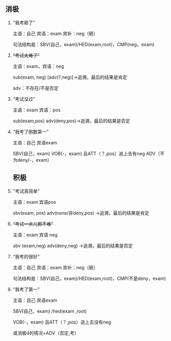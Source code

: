 ## 消极

1. “我考砸了”

   主语：自己 宾语：exam 宾补：neg（砸）

   句法结构是：SBV(自己，exam)/HED(exam,root)，CMP(neg，exam)

2. ~~“考试太难了”~~ 

   主语：exam，宾语：neg 

   sub(exam, neg) [adv(?,neg)]->追溯，最后的结果是肯定

   adv：不存在/不是否定

3. “考试没过”

   主语：exam 宾语：pos

   sub(exam,pos) adv(deny,pos)->追溯，最后的结果是否定

4. “我考了倒数第一”

   主语：自己 宾语exam 

   SBV(自己，exam) VOB(-，exam) 且ATT（？,pos）追上去有neg  ADV（不为deny/-，exam）

   ## 积极

1. "考试真简单"

   主语：exam 宾语pos

   sbv(exam, pos) adv(none/非deny,pos) ->追溯，最后的结果是肯定

2. ~~“考试一点儿都不难”~~

   主语：exam 宾语 neg

   sbv (exam,neg) adv(deny,neg) ->追溯，最后的结果是否定

3. “我考的很好”

   主语：自己 宾语：exam 宾补：neg（砸）

   句法结构是：SBV(自己，exam)/HED(exam,root)，CMP(不是deny，exam)

4. “我考了第一”

   主语：自己 宾语exam 

   SBV(自己，exam) /hed(exam ,root)

   VOB(-，exam) 且ATT（？,pos）追上去没有neg 

   或消极4的情况+ADV（否定,考）

   